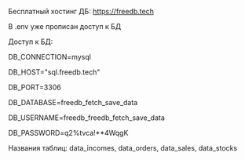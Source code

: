 Бесплатный хостинг ДБ: https://freedb.tech

В .env уже прописан доступ к БД

Доступ к БД:

DB_CONNECTION=mysql

DB_HOST="sql.freedb.tech"

DB_PORT=3306

DB_DATABASE=freedb_fetch_save_data

DB_USERNAME=freedb_freedb_fetch_save_data

DB_PASSWORD=q2%tvca!**4WqgK

Названия таблиц:
data_incomes,
data_orders,
data_sales,
data_stocks
